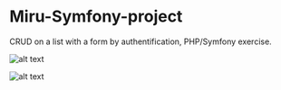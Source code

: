 # Miru-Symfony-project

CRUD on a list with a form by authentification, PHP/Symfony exercise. 

![alt text](https://nsa40.casimages.com/img/2021/01/15/210115061640378538.png)

![alt text](https://nsa40.casimages.com/img/2021/01/15/210115061659674639.png)
